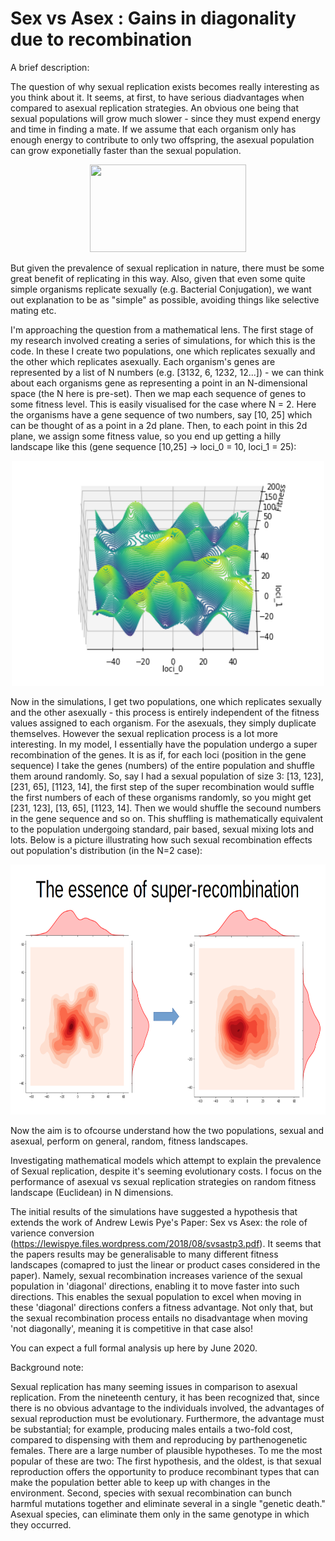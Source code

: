 # Sex vs Asex : Gains in diagonality due to recombination
A brief description:

The question of why sexual replication exists becomes really interesting as you think about it. It seems, at first, to have serious diadvantages when compared to asexual replication strategies. An obvious one being that sexual populations will grow much slower - since they must expend energy and time in finding a mate. If we assume that each organism only has enough energy to contribute to only two offspring, the asexual population can grow exponetially faster than the sexual population.
<p align="center">
  <img width="250" height="140" src="https://upload.wikimedia.org/wikipedia/commons/thumb/f/fc/Evolsex-dia1a.png/250px-Evolsex-dia1a.png">
</p>

But given the prevalence of sexual replication in nature, there must be some great benefit of replicating in this way. Also, given that even some quite simple organisms replicate sexually (e.g. Bacterial Conjugation), we want out explanation to be as "simple" as possible, avoiding things like selective mating etc.

I'm approaching the question from a mathematical lens. The first stage of my research involved creating a series of simulations, for which this is the code. In these I create two populations, one which replicates sexually and the other which replicates asexually. Each organism's genes are represented by a list of N numbers (e.g. [3132, 6, 1232, 12...]) - we can think about each organisms gene as representing a point in an N-dimensional space (the N here is pre-set). Then we map each sequence of genes to some fitness level. This is easily visualised for the case where N = 2. Here the organisms have a gene sequence of two numbers, say [10, 25] which can be thought of as a point in a 2d plane. Then, to each point in this 2d plane, we assign some fitness value, so you end up getting a hilly landscape like this (gene sequence [10,25] -> loci_0 = 10, loci_1 = 25):
<p align="center">
  <img width="500" height="360" src="images/ele_70_rand_land.png">
</p>
    
Now in the simulations, I get two populations, one which replicates sexually and the other asexually - this process is entirely independent of the fitness values assigned to each organism. For the asexuals, they simply duplicate themselves. However the sexual replication process is a lot more interesting. In my model, I essentially have the population undergo a super recombination of the genes. It is as if, for each loci (position in the gene sequence) I take the genes (numbers) of the entire population and shuffle them around randomly. So, say I had a sexual population of size 3:  [13, 123], [231, 65], [1123, 14], the first step of the super recombination would suffle the first numbers of each of these organisms randomly, so you might get [231, 123], [13, 65], [1123, 14]. Then we would shuffle the secound numbers in the gene sequence and so on. This shuffling is mathematically equivalent to the population undergoing standard, pair based, sexual mixing lots and lots. Below is a picture illustrating how such sexual recombination effects out population's distribution (in the N=2 case):
<p align="center">
  <img width="900" height="400" src="images/recombination.png">
</p>

Now the aim is to ofcourse understand how the two populations, sexual and asexual, perform on general, random, fitness landscapes.


Investigating mathematical models which attempt to explain the prevalence of Sexual replication, despite it's seeming 
evolutionary costs. I focus on the performance of asexual vs sexual replication strategies on random fitness landscape 
(Euclidean) in N dimensions.

The initial results of the simulations have suggested a hypothesis that extends the work of Andrew Lewis Pye's Paper:
Sex vs Asex: the role of varience conversion (https://lewispye.files.wordpress.com/2018/08/svsastp3.pdf). It seems that
the papers results may be generalisable to many different fitness landscapes (comapred to just the linear or product cases
considered in the paper). Namely, sexual recombination increases varience of the sexual population in 'diagonal'
directions, enabling it to move faster into such directions. This enables the sexual population to excel when moving in
these 'diagonal' directions confers a fitness advantage. Not only that, but the sexual recombination process entails
no disadvantage when moving 'not diagonally', meaning it is competitive in that case also!

You can expect a full formal analysis up here by June 2020.

Background note:

Sexual replication has many seeming issues in comparison to asexual replication. From the nineteenth century, it has 
been recognized that, since there is no obvious advantage to the individuals involved, the advantages of sexual reproduction 
must be evolutionary. Furthermore, the advantage must be substantial; for example, producing males entails a two-fold cost, 
compared to dispensing with them and reproducing by parthenogenetic females. There are a large number of plausible hypotheses. 
To me the most popular of these are two: The first hypothesis, and the oldest, is that sexual reproduction offers the 
opportunity to produce recombinant types that can make the population better able to keep up with changes in the environment. 
Second, species with sexual recombination can bunch harmful mutations together and eliminate several in a single 
"genetic death." Asexual species, can eliminate them only in the same genotype in which they occurred.
